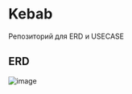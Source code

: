 # Kebab
Репозиторий для ERD и USECASE

## ERD
![image](https://github.com/BabDemNik/Kebab/assets/123352546/55c6d199-9116-4d77-bb31-1f8268ae104b)
